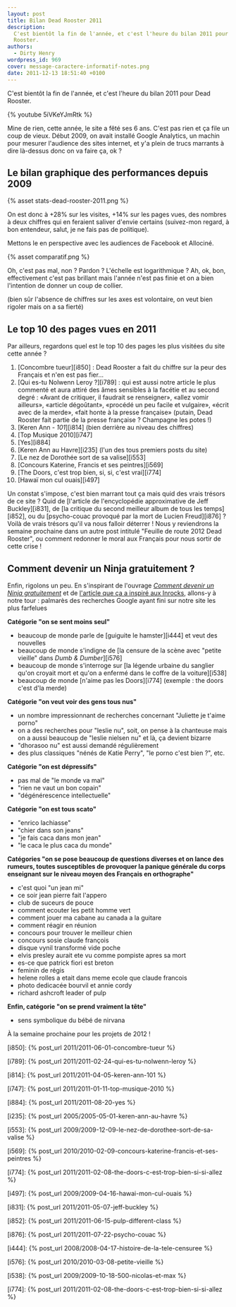```yaml
---
layout: post
title: Bilan Dead Rooster 2011
description:
  C'est bientôt la fin de l'année, et c'est l'heure du bilan 2011 pour Dead
  Rooster.
authors:
  - Dirty Henry
wordpress_id: 969
cover: message-caractere-informatif-notes.png
date: 2011-12-13 18:51:40 +0100
---
```


C'est bientôt la fin de l'année, et c'est l'heure du bilan 2011 pour Dead
Rooster.

{% youtube 5iVKeYJmRtk %}

Mine de rien, cette année, le site a fêté ses 6 ans. C'est pas rien et ça file
un coup de vieux. Début 2009, on avait installé Google Analytics, un machin pour
mesurer l'audience des sites internet, et y'a plein de trucs marrants à dire
là-dessus donc on va faire ça, ok ?

## Le bilan graphique des performances depuis 2009

{% asset stats-dead-rooster-2011.png %}

On est donc à +28% sur les visites, +14% sur les pages vues, des nombres à deux
chiffres qui en feraient saliver d'envie certains (suivez-mon regard, à bon
entendeur, salut, je ne fais pas de politique).

Mettons le en perspective avec les audiences de Facebook et Allociné.

{% asset comparatif.png %}

Oh, c'est pas mal, non ? Pardon ? L'échelle est logarithmique ? Ah, ok, bon,
effectivement c'est pas brillant mais l'année n'est pas finie et on a bien
l'intention de donner un coup de collier.

(bien sûr l'absence de chiffres sur les axes est volontaire, on veut bien
rigoler mais on a sa fierté)

## Le top 10 des pages vues en 2011

Par ailleurs, regardons quel est le top 10 des pages les plus visitées du site
cette année ?

1. [Concombre tueur][i850] : Dead Rooster a fait du chiffre sur la peur des
   Français et n'en est pas fier…
1. [Qui es-tu Nolwenn Leroy ?][i789] : qui est aussi notre article le plus
   commenté et aura attiré des âmes sensibles à la facétie et au second degré :
   «Avant de critiquer, il faudrait se renseigner», «allez vomir ailleurs»,
   «article dégoûtant», «procédé un peu facile et vulgaire», «écrit avec de la
   merde», «fait honte à la presse française» (putain, Dead Rooster fait partie
   de la presse française ? Champagne les potes !)
1. [Keren Ann - _101_][i814] (bien derrière au niveau des chiffres)
1. [Top Musique 2010][i747]
1. [Yes][i884]
1. [Keren Ann au Havre][i235] (l'un des tous premiers posts du site)
1. [Le nez de Dorothée sort de sa valise][i553]
1. [Concours Katerine, Francis et ses peintres][i569]
1. [The Doors, c'est trop bien, si, si, c'est vrai][i774]
1. [Hawaï mon cul ouais][i497]

Un constat s'impose, c'est bien marrant tout ça mais quid des vrais trésors de
ce site ? Quid de [l'article de l'encyclopédie approximative de Jeff
Buckley][i831], de [la critique du second meilleur album de tous les
temps][i852], ou du [psycho-couac provoqué par la mort de Lucien Freud][i876] ?
Voilà de vrais trésors qu'il va nous falloir déterrer ! Nous y reviendrons la
semaine prochaine dans un autre post intitulé "Feuille de route 2012 Dead
Rooster", ou comment redonner le moral aux Français pour nous sortir de cette
crise !

## Comment devenir un Ninja gratuitement ?

Enfin, rigolons un peu. En s'inspirant de l'ouvrage
[_Comment devenir un Ninja gratuitement_](http://www.amazon.fr/Comment-Devenir-Gratuitement-Josselin-Bordat/dp/2954063904/)
et de
[l'article que ça a inspiré aux Inrocks](http://www.lesinrocks.com/medias/numerique-article/t/72016/date/2011-10-24/article/coment-devenir-un-ninja-gratuitement/),
allons-y à notre tour : palmarès des recherches Google ayant fini sur notre site
les plus farfelues

**Catégorie "on se sent moins seul"**

- beaucoup de monde parle de [guiguite le hamster][i444] et veut des nouvelles
- beaucoup de monde s'indigne de [la censure de la scène avec "petite vieille"
  dans _Dumb & Dumber_][i576]
- beaucoup de monde s'interroge sur [la légende urbaine du sanglier qu'on
  croyait mort et qu'on a enfermé dans le coffre de la voiture][i538]
- beaucoup de monde [n'aime pas les Doors][i774] (exemple : the doors c'est d'la
  merde)

**Catégorie "on veut voir des gens tous nus"**

- un nombre impressionnant de recherches concernant "Juliette je t'aime porno"
- on a des recherches pour "leslie nu", soit, on pense à la chanteuse mais on a
  aussi beaucoup de "leslie nielsen nu" et là, ça devient bizarre
- "dhorasoo nu" est aussi demandé régulièrement
- des plus classiques "nénés de Katie Perry", "le porno c'est bien ?", etc.

**Catégorie "on est dépressifs"**

- pas mal de "le monde va mal"
- "rien ne vaut un bon copain"
- "dégénérescence intellectuelle"

**Catégorie "on est tous scato"**

- "enrico lachiasse"
- "chier dans son jeans"
- "je fais caca dans mon jean"
- "le caca le plus caca du monde"

**Catégories "on se pose beaucoup de questions diverses et on lance des rumeurs,
toutes susceptibles de provoquer la panique générale du corps enseignant sur le
niveau moyen des Français en orthographe"**

- c'est quoi "un jean mi"
- ce soir jean pierre fait l'appero
- club de suceurs de pouce
- comment ecouter les petit homme vert
- comment jouer ma cabane au canada a la guitare
- comment réagir en réunion
- concours pour trouver le meilleur chien
- concours sosie claude françois
- disque vynil transformé vide poche
- elvis presley aurait ete vu comme pompiste apres sa mort
- es-ce que patrick fiori est breton
- feminin de régis
- helene rolles a etait dans meme ecole que claude francois
- photo dedicacée bourvil et annie cordy
- richard ashcroft leader of pulp

**Enfin, catégorie "on se prend vraiment la tête"**

- sens symbolique du bébé de nirvana

À la semaine prochaine pour les projets de 2012 !

[i850]: {% post_url 2011/2011-06-01-concombre-tueur %}

[i789]: {% post_url 2011/2011-02-24-qui-es-tu-nolwenn-leroy %}

[i814]: {% post_url 2011/2011-04-05-keren-ann-101 %}

[i747]: {% post_url 2011/2011-01-11-top-musique-2010 %}

[i884]: {% post_url 2011/2011-08-20-yes %}

[i235]: {% post_url 2005/2005-05-01-keren-ann-au-havre %}

[i553]: {% post_url 2009/2009-12-09-le-nez-de-dorothee-sort-de-sa-valise %}

[i569]: {% post_url 2010/2010-02-09-concours-katerine-francis-et-ses-peintres %}

[i774]: {% post_url 2011/2011-02-08-the-doors-c-est-trop-bien-si-si-allez %}

[i497]: {% post_url 2009/2009-04-16-hawai-mon-cul-ouais %}

[i831]: {% post_url 2011/2011-05-07-jeff-buckley %}

[i852]: {% post_url 2011/2011-06-15-pulp-different-class %}

[i876]: {% post_url 2011/2011-07-22-psycho-couac %}

[i444]: {% post_url 2008/2008-04-17-histoire-de-la-tele-censuree %}

[i576]: {% post_url 2010/2010-03-08-petite-vieille %}

[i538]: {% post_url 2009/2009-10-18-500-nicolas-et-max %}

[i774]: {% post_url 2011/2011-02-08-the-doors-c-est-trop-bien-si-si-allez %}
